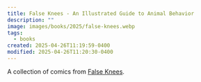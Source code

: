 ```yaml
---
title: False Knees - An Illustrated Guide to Animal Behavior
description: ""
image: images/books/2025/false-knees.webp
tags:
  - books
created: 2025-04-26T11:19:59-0400
modified: 2025-04-26T11:20:30-0400
---
```

A collection of comics from [False Knees](https://falseknees.com/comics/453.html).